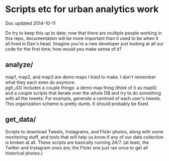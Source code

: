 # Scripts etc for urban analytics work
Doc updated 2014-10-11

Do try to keep this up to date; now that there are multiple people working in this repo, documentation will be more important than it used to be when it all lived in Dan's head. Imagine you're a new developer just looking at all our code for the first time; how would you make sense of it?

## analyze/

map1, map2, and map3 are demo maps I tried to make. I don't remember what they each even do anymore.  
pgh_d3/ includes a couple things: a demo map thing (think of it as map0) and a couple scripts that iterate over the whole DB and try to do something with all the tweets. For example, generate a centroid of each user's tweets.  
This organization scheme is pretty dumb. It should probably be fixed.

## get_data/

Scripts to download Tweets, Instagrams, and Flickr photos, along with some monitoring stuff, and tools that will help us know if any of our data collection is broken at all. These scripts are basically running 24/7. (at least, the Twitter and Instagram ones are; the Flickr one just ran once to get all historical photos.)
